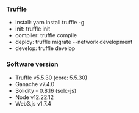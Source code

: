 ### Truffle

- install: yarn install truffle -g
- init: truffle init
- compiler: truffle compile
- deploy: truffle migrate --network development
- develop: truffle develop

### Software version

- Truffle v5.5.30 (core: 5.5.30)
- Ganache v7.4.0
- Solidity - 0.8.16 (solc-js)
- Node v12.22.12
- Web3.js v1.7.4